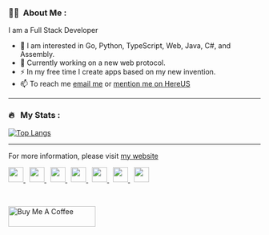 ### :man_technologist: &nbsp;About Me :
I am a Full Stack Developer
- 👀 I am interested in Go, Python, TypeScript, Web, Java, C#, and Assembly.
- 🌱 Currently working on a new web protocol.
- ⚡ In my free time I create apps based on my new invention.
- 📫 To reach me [email me](mailto:islekcaganmert@gmail.com) or [mention me on HereUS](http://www.hereus.net/user/islekcaganmert@hereus.mail)

---

### 🔥 &nbsp; My Stats :
[![Top Langs](https://github-readme-stats.vercel.app/api/top-langs/?username=islekcaganmert&layout=compact&theme=vision-friendly-light)](https://github.com/anuraghazra/github-readme-stats)

---

For more information, please visit [my website](https://islekcaganmert.github.io)

<a href="https://threads.net/@islekcaganmert" target="_blank">
  <img src="https://www.threads.net/favicon.ico" height="30" width="30">
</a>&nbsp;
<a href="https://www.instagram.com/islekcaganmert" target="_blank">
  <img src="https://www.instagram.com/favicon.ico" height="30" width="30">
</a>&nbsp;
<a href="https://mastodon.social/@islekcaganmert" target="_blank">
  <img src="https://mastodon.social/favicon.ico" height="30" width="30">
</a>&nbsp;
<a href="https://bsky.app/profile/islekcaganmert.github.io" target="_blank">
  <img src="https://bsky.app/static/apple-touch-icon.png" height="30" width="30">
</a>&nbsp;
<a href="https://discord.com/invite/qx4TbDnh" target="_blank">
  <img src="https://www.svgrepo.com/show/353655/discord-icon.svg" height="30" width="30">
</a>&nbsp;
<a href="https://www.youtube.com/islekcaganmert" target="_blank">
  <img src="https://cdn-icons-png.flaticon.com/512/1384/1384060.png" height="30" width="30">
</a>&nbsp;
<a href="https://www.hereus.net/user/islekcaganmert" target="_blank">
  <img src="https://www.hereus.net/favicon.png" height="30" width="30">
</a>

<br><img src="https://komarev.com/ghpvc/?username=islekcaganmert&style=flat-square&color=blue" alt="">

<a href="https://www.buymeacoffee.com/islekcaganmert" target="_blank"><img src="https://cdn.buymeacoffee.com/buttons/default-orange.png" alt="Buy Me A Coffee" height="41" width="174"></a>
